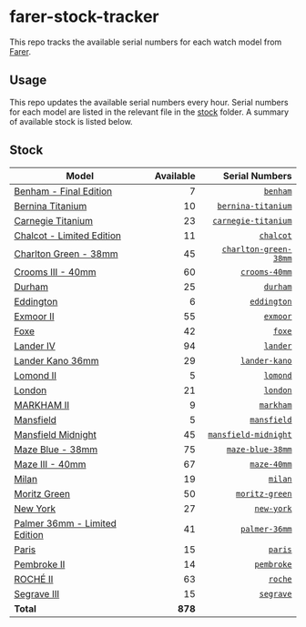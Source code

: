 # farer-stock-tracker

This repo tracks the available serial numbers for each watch model from [Farer](https://farer.com).

## Usage

This repo updates the available serial numbers every hour. Serial numbers for each model are listed in the relevant file in the [stock](./stock) folder. A summary of available stock is listed below.

## Stock

| Model | Available | Serial Numbers |
| ----- | --------: | -------------: |
| [Benham - Final Edition](https://usd.farer.com/products/benham) | 7 | [`benham`](./stock/benham) |
| [Bernina Titanium](https://usd.farer.com/products/bernina-titanium) | 10 | [`bernina-titanium`](./stock/bernina-titanium) |
| [Carnegie Titanium](https://usd.farer.com/products/carnegie-titanium) | 23 | [`carnegie-titanium`](./stock/carnegie-titanium) |
| [Chalcot - Limited Edition](https://usd.farer.com/products/chalcot) | 11 | [`chalcot`](./stock/chalcot) |
| [Charlton Green - 38mm](https://usd.farer.com/products/charlton-green-38mm) | 45 | [`charlton-green-38mm`](./stock/charlton-green-38mm) |
| [Crooms III - 40mm](https://usd.farer.com/products/crooms-40mm) | 60 | [`crooms-40mm`](./stock/crooms-40mm) |
| [Durham](https://usd.farer.com/products/durham) | 25 | [`durham`](./stock/durham) |
| [Eddington](https://usd.farer.com/products/eddington) | 6 | [`eddington`](./stock/eddington) |
| [Exmoor II](https://usd.farer.com/products/exmoor) | 55 | [`exmoor`](./stock/exmoor) |
| [Foxe](https://usd.farer.com/products/foxe) | 42 | [`foxe`](./stock/foxe) |
| [Lander IV](https://usd.farer.com/products/lander) | 94 | [`lander`](./stock/lander) |
| [Lander Kano 36mm](https://usd.farer.com/products/lander-kano) | 29 | [`lander-kano`](./stock/lander-kano) |
| [Lomond II](https://usd.farer.com/products/lomond) | 5 | [`lomond`](./stock/lomond) |
| [London](https://usd.farer.com/products/london) | 21 | [`london`](./stock/london) |
| [MARKHAM II](https://usd.farer.com/products/markham) | 9 | [`markham`](./stock/markham) |
| [Mansfield](https://usd.farer.com/products/mansfield) | 5 | [`mansfield`](./stock/mansfield) |
| [Mansfield Midnight](https://usd.farer.com/products/mansfield-midnight) | 45 | [`mansfield-midnight`](./stock/mansfield-midnight) |
| [Maze Blue - 38mm](https://usd.farer.com/products/maze-blue-38mm) | 75 | [`maze-blue-38mm`](./stock/maze-blue-38mm) |
| [Maze III - 40mm](https://usd.farer.com/products/maze-40mm) | 67 | [`maze-40mm`](./stock/maze-40mm) |
| [Milan](https://usd.farer.com/products/milan) | 19 | [`milan`](./stock/milan) |
| [Moritz Green](https://usd.farer.com/products/moritz-green) | 50 | [`moritz-green`](./stock/moritz-green) |
| [New York](https://usd.farer.com/products/new-york) | 27 | [`new-york`](./stock/new-york) |
| [Palmer 36mm - Limited Edition](https://usd.farer.com/products/palmer-36mm) | 41 | [`palmer-36mm`](./stock/palmer-36mm) |
| [Paris](https://usd.farer.com/products/paris) | 15 | [`paris`](./stock/paris) |
| [Pembroke II](https://usd.farer.com/products/pembroke) | 14 | [`pembroke`](./stock/pembroke) |
| [ROCHÉ II](https://usd.farer.com/products/roche) | 63 | [`roche`](./stock/roche) |
| [Segrave III](https://usd.farer.com/products/segrave) | 15 | [`segrave`](./stock/segrave) |
| **Total** | **878** | |

